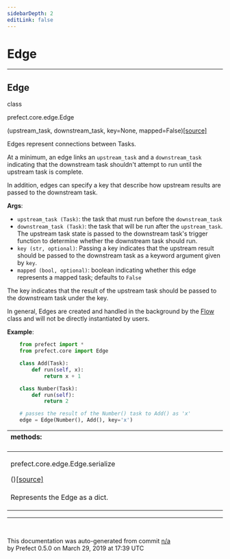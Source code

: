 ```yaml
---
sidebarDepth: 2
editLink: false
---
```

# Edge
---
 ## Edge
 <div class='class-sig' id='prefect-core-edge-edge'><p class="prefect-sig">class </p><p class="prefect-class">prefect.core.edge.Edge</p>(upstream_task, downstream_task, key=None, mapped=False)<span class="source"><a href="https://github.com/PrefectHQ/prefect/blob/master/src/prefect/core/edge.py#L35">[source]</a></span></div>

Edges represent connections between Tasks.

At a minimum, an edge links an `upstream_task` and a `downstream_task` indicating that the downstream task shouldn't attempt to run until the upstream task is complete.

In addition, edges can specify a key that describe how upstream results are passed to the downstream task.

**Args**:     <ul class="args"><li class="args">`upstream_task (Task)`: the task that must run before the `downstream_task`     </li><li class="args">`downstream_task (Task)`: the task that will be run after the         `upstream_task`. The upstream task state is passed to the         downstream task's trigger function to determine whether the         downstream task should run.     </li><li class="args">`key (str, optional)`: Passing a key indicates         that the upstream result should be passed to the downstream         task as a keyword argument given by `key`.     </li><li class="args">`mapped (bool, optional)`: boolean indicating whether this edge         represents a mapped task; defaults to `False`</li></ul>The key indicates that the result of the upstream task should be passed to the downstream task under the key.

In general, Edges are created and handled in the background by the [Flow](flow.html) class and will not be directly instantiated by users.

**Example**:     
```python
    from prefect import *
    from prefect.core import Edge

    class Add(Task):
        def run(self, x):
            return x + 1

    class Number(Task):
        def run(self):
            return 2

    # passes the result of the Number() task to Add() as 'x'
    edge = Edge(Number(), Add(), key='x')

```

|methods: &nbsp;&nbsp;&nbsp;&nbsp;&nbsp;&nbsp;&nbsp;&nbsp;&nbsp;&nbsp;&nbsp;&nbsp;&nbsp;&nbsp;&nbsp;&nbsp;&nbsp;&nbsp;&nbsp;&nbsp;&nbsp;&nbsp;&nbsp;&nbsp;&nbsp;&nbsp;&nbsp;&nbsp;&nbsp;&nbsp;&nbsp;&nbsp;&nbsp;&nbsp;&nbsp;&nbsp;&nbsp;&nbsp;&nbsp;&nbsp;&nbsp;&nbsp;&nbsp;&nbsp;&nbsp;&nbsp;&nbsp;&nbsp;&nbsp;&nbsp;&nbsp;&nbsp;&nbsp;&nbsp;&nbsp;&nbsp;&nbsp;&nbsp;&nbsp;&nbsp;&nbsp;&nbsp;&nbsp;&nbsp;&nbsp;&nbsp;&nbsp;&nbsp;&nbsp;&nbsp;&nbsp;&nbsp;&nbsp;&nbsp;&nbsp;&nbsp;&nbsp;&nbsp;&nbsp;&nbsp;&nbsp;&nbsp;&nbsp;&nbsp;&nbsp;&nbsp;&nbsp;&nbsp;&nbsp;&nbsp;&nbsp;&nbsp;&nbsp;&nbsp;&nbsp;&nbsp;&nbsp;&nbsp;&nbsp;&nbsp;&nbsp;&nbsp;&nbsp;&nbsp;&nbsp;&nbsp;&nbsp;&nbsp;&nbsp;&nbsp;&nbsp;&nbsp;&nbsp;&nbsp;&nbsp;&nbsp;&nbsp;&nbsp;&nbsp;&nbsp;&nbsp;&nbsp;&nbsp;&nbsp;&nbsp;&nbsp;&nbsp;&nbsp;&nbsp;&nbsp;&nbsp;&nbsp;&nbsp;&nbsp;&nbsp;&nbsp;&nbsp;&nbsp;&nbsp;&nbsp;&nbsp;&nbsp;&nbsp;&nbsp;&nbsp;&nbsp;&nbsp;&nbsp;&nbsp;&nbsp;|
|:----|
 | <div class='method-sig' id='prefect-core-edge-edge-serialize'><p class="prefect-class">prefect.core.edge.Edge.serialize</p>()<span class="source"><a href="https://github.com/PrefectHQ/prefect/blob/master/src/prefect/core/edge.py#L125">[source]</a></span></div>
<p class="methods">Represents the Edge as a dict.</p>|

---
<br>


<p class="auto-gen">This documentation was auto-generated from commit <a href='https://github.com/PrefectHQ/prefect/commit/n/a'>n/a</a> </br>by Prefect 0.5.0 on March 29, 2019 at 17:39 UTC</p>